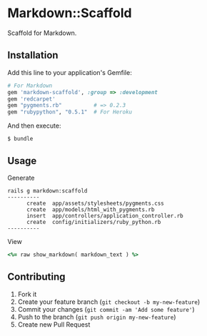# Markdown::Scaffold

Scaffold for Markdown.

## Installation

Add this line to your application's Gemfile:

```ruby
# For Markdown
gem 'markdown-scaffold', :group => :development
gem 'redcarpet'
gem "pygments.rb"          # => 0.2.3
gem "rubypython", "0.5.1"  # For Heroku
```

And then execute:

    $ bundle

## Usage

Generate

```
rails g markdown:scaffold
----------
      create  app/assets/stylesheets/pygments.css
      create  app/models/html_with_pygments.rb
      insert  app/controllers/application_controller.rb
      create  config/initializers/ruby_python.rb
----------
```

View

```ruby
<%= raw show_markdown( markdown_text ) %>
```

## Contributing

1. Fork it
2. Create your feature branch (`git checkout -b my-new-feature`)
3. Commit your changes (`git commit -am 'Add some feature'`)
4. Push to the branch (`git push origin my-new-feature`)
5. Create new Pull Request
